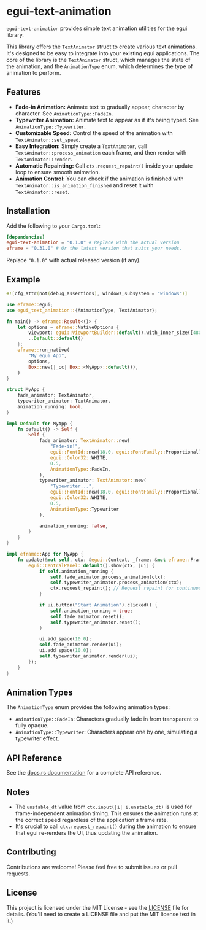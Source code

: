 # egui-text-animation

`egui-text-animation` provides simple text animation utilities for the [egui](https://github.com/emilk/egui) library.

This library offers the `TextAnimator` struct to create various text animations. It's designed to be easy to integrate
into your existing egui applications. The core of the library is the `TextAnimator` struct, which manages the state of
the animation, and the `AnimationType` enum, which determines the type of animation to perform.

## Features

* **Fade-in Animation:** Animate text to gradually appear, character by character. See `AnimationType::FadeIn`.
* **Typewriter Animation:** Animate text to appear as if it's being typed. See `AnimationType::Typewriter`.
* **Customizable Speed:** Control the speed of the animation with `TextAnimator::set_speed`.
* **Easy Integration:** Simply create a `TextAnimator`, call `TextAnimator::process_animation` each frame, and then
  render with `TextAnimator::render`.
* **Automatic Repainting:** Call `ctx.request_repaint()` inside your update loop to ensure smooth animation.
* **Animation Control:** You can check if the animation is finished with `TextAnimator::is_animation_finished` and reset
  it with `TextAnimator::reset`.

## Installation

Add the following to your `Cargo.toml`:

```toml
[dependencies]
egui-text-animation = "0.1.0" # Replace with the actual version
eframe = "0.31.0" # Or the latest version that suits your needs.
```

Replace `"0.1.0"` with actual released version (if any).

## Example

```rust
#![cfg_attr(not(debug_assertions), windows_subsystem = "windows")]

use eframe::egui;
use egui_text_animation::{AnimationType, TextAnimator};

fn main() -> eframe::Result<()> {
    let options = eframe::NativeOptions {
        viewport: egui::ViewportBuilder::default().with_inner_size([480.0, 320.0]),
        ..Default::default()
    };
    eframe::run_native(
        "My egui App",
        options,
        Box::new(|_cc| Box::<MyApp>::default()),
    )
}

struct MyApp {
    fade_animator: TextAnimator,
    typewriter_animator: TextAnimator,
    animation_running: bool,
}

impl Default for MyApp {
    fn default() -> Self {
        Self {
            fade_animator: TextAnimator::new(
                "Fade-in!",
                egui::FontId::new(18.0, egui::FontFamily::Proportional),
                egui::Color32::WHITE,
                0.5,
                AnimationType::FadeIn,
            ),
            typewriter_animator: TextAnimator::new(
                "Typewriter...",
                egui::FontId::new(18.0, egui::FontFamily::Proportional),
                egui::Color32::WHITE,
                0.5,
                AnimationType::Typewriter
            ),

            animation_running: false,
        }
    }
}

impl eframe::App for MyApp {
    fn update(&mut self, ctx: &egui::Context, _frame: &mut eframe::Frame) {
        egui::CentralPanel::default().show(ctx, |ui| {
            if self.animation_running {
                self.fade_animator.process_animation(ctx);
                self.typewriter_animator.process_animation(ctx);
                ctx.request_repaint(); // Request repaint for continuous animation
            }

            if ui.button("Start Animation").clicked() {
                self.animation_running = true;
                self.fade_animator.reset();
                self.typewriter_animator.reset();
            }

            ui.add_space(10.0);
            self.fade_animator.render(ui);
            ui.add_space(10.0);
            self.typewriter_animator.render(ui);
        });
    }
}

```

## Animation Types

The `AnimationType` enum provides the following animation types:

* `AnimationType::FadeIn`: Characters gradually fade in from transparent to fully opaque.
* `AnimationType::Typewriter`: Characters appear one by one, simulating a typewriter effect.

## API Reference

See the [docs.rs documentation](<https://docs.rs/egui-text-animation>) for a complete API reference.

## Notes

* The `unstable_dt` value from `ctx.input(|i| i.unstable_dt)` is used for frame-independent animation timing. This
  ensures the animation runs at the correct speed regardless of the application's frame rate.
* It's crucial to call `ctx.request_repaint()` during the animation to ensure that egui re-renders the UI, thus updating
  the animation.

## Contributing

Contributions are welcome! Please feel free to submit issues or pull requests.

## License

This project is licensed under the MIT License - see the [LICENSE](LICENSE) file for details. (You'll need to create a
LICENSE file and put the MIT license text in it.)